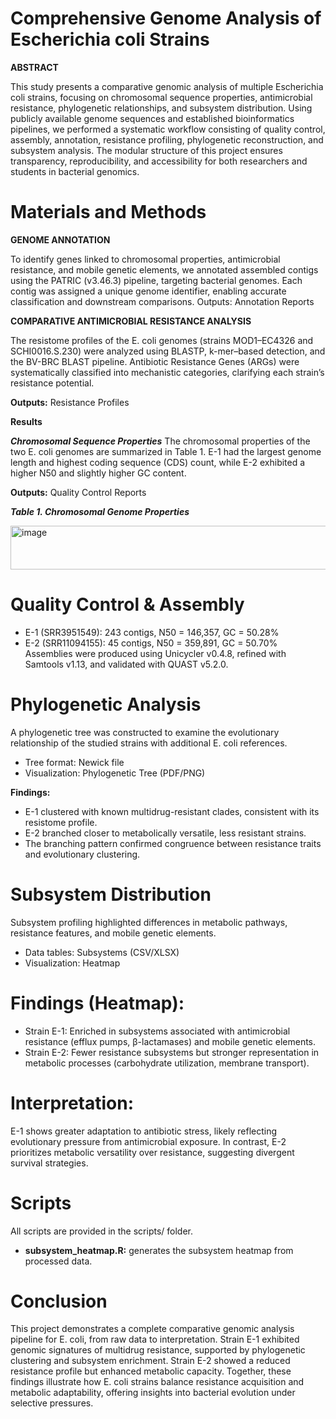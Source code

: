 # Comprehensive Genome Analysis of Escherichia coli Strains
**ABSTRACT**

This study presents a comparative genomic analysis of multiple Escherichia coli strains, focusing on chromosomal sequence properties, antimicrobial resistance, phylogenetic relationships, and subsystem distribution. Using publicly available genome sequences and established bioinformatics pipelines, we performed a systematic workflow consisting of quality control, assembly, annotation, resistance profiling, phylogenetic reconstruction, and subsystem analysis. The modular structure of this project ensures transparency, reproducibility, and accessibility for both researchers and students in bacterial genomics.

# Materials and Methods
**GENOME ANNOTATION**

To identify genes linked to chromosomal properties, antimicrobial resistance, and mobile genetic elements, we annotated assembled contigs using the PATRIC (v3.46.3) pipeline, targeting bacterial genomes. Each contig was assigned a unique genome identifier, enabling accurate classification and downstream comparisons.
Outputs: Annotation Reports

**COMPARATIVE ANTIMICROBIAL RESISTANCE ANALYSIS** 

The resistome profiles of the E. coli genomes (strains MOD1–EC4326 and SCHI0016.S.230) were analyzed using BLASTP, k-mer–based detection, and the BV-BRC BLAST pipeline. Antibiotic Resistance Genes (ARGs) were systematically classified into mechanistic categories, clarifying each strain’s resistance potential.

**Outputs:** Resistance Profiles

**Results**

**_Chromosomal Sequence Properties_**
The chromosomal properties of the two E. coli genomes are summarized in Table 1. E-1 had the largest genome length and highest coding sequence (CDS) count, while E-2 exhibited a higher N50 and slightly higher GC content.

**Outputs:** Quality Control Reports

**_Table 1. Chromosomal Genome Properties_**

<img width="1200" height="70" alt="image" src="https://github.com/user-attachments/assets/eba17884-2785-4052-84c8-78f1cdeef9d7" />


# Quality Control & Assembly
-	E-1 (SRR3951549): 243 contigs, N50 = 146,357, GC = 50.28%
-	E-2 (SRR11094155): 45 contigs, N50 = 359,891, GC = 50.70%
Assemblies were produced using Unicycler v0.4.8, refined with Samtools v1.13, and validated with QUAST v5.2.0.

# Phylogenetic Analysis
A phylogenetic tree was constructed to examine the evolutionary relationship of the studied strains with additional E. coli references.
-	Tree format: Newick file
-	Visualization: Phylogenetic Tree (PDF/PNG)

**Findings:**
-	E-1 clustered with known multidrug-resistant clades, consistent with its resistome profile.
-	E-2 branched closer to metabolically versatile, less resistant strains.
-	The branching pattern confirmed congruence between resistance traits and evolutionary clustering.

# Subsystem Distribution

Subsystem profiling highlighted differences in metabolic pathways, resistance features, and mobile genetic elements.
-	Data tables: Subsystems (CSV/XLSX)
-	Visualization: Heatmap
  
# Findings (Heatmap):

-	Strain E-1: Enriched in subsystems associated with antimicrobial resistance (efflux pumps, β-lactamases) and mobile genetic elements.
-	Strain E-2: Fewer resistance subsystems but stronger representation in metabolic processes (carbohydrate utilization, membrane transport).
  
# Interpretation:
E-1 shows greater adaptation to antibiotic stress, likely reflecting evolutionary pressure from antimicrobial exposure. In contrast, E-2 prioritizes metabolic versatility over resistance, suggesting divergent survival strategies.

# Scripts
All scripts are provided in the scripts/ folder.
-	**subsystem_heatmap.R:** generates the subsystem heatmap from processed data.

# Conclusion

This project demonstrates a complete comparative genomic analysis pipeline for E. coli, from raw data to interpretation. Strain E-1 exhibited genomic signatures of multidrug resistance, supported by phylogenetic clustering and subsystem enrichment. Strain E-2 showed a reduced resistance profile but enhanced metabolic capacity. Together, these findings illustrate how E. coli strains balance resistance acquisition and metabolic adaptability, offering insights into bacterial evolution under selective pressures.


